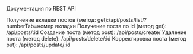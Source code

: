 Документация по REST API

Получение вкладки постов (метод: get):/api/posts/list/?numberTab=номер вкладки
Получение поста по id (метод get): /api/posts/:id
Создание поста (метод post): /api/posts/create/
Удаление поста (метод delete): /api/posts/delete/:id
Корректировка поста (метод put): /api/posts/update/:id
